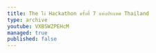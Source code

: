 ```yaml
---
title: The โง่ Hackathon ครั้งที่ 7 แห่งประเทศ Thailand
type: archive
youtube: VXBSWZPEHcM
managed: true
published: false
---
```

